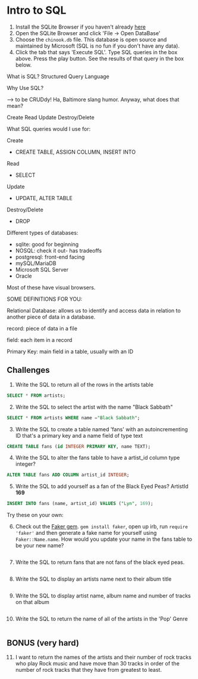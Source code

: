 # Intro to SQL

1. Install the SQLite Browser if you haven't already [here](http://sqlitebrowser.org/)
2. Open the SQLite Browser and click 'File -> Open DataBase'
3. Choose the `chinook.db` file. This database is open source and maintained by Microsoft (SQL is no fun if you don't have any data).
4. Click the tab that says 'Execute SQL'. Type SQL queries in the box above. Press the play button. See the results of that query in the box below.

What is SQL? 
Structured Query Language 


Why Use SQL? 

--> to be CRUDdy! Ha, Baltimore slang humor. Anyway, what does that mean?

Create 
Read 
Update
Destroy/Delete



What SQL queries would I use for: 

Create 
- CREATE TABLE, ASSIGN COLUMN, INSERT INTO

Read 
- SELECT

Update
- UPDATE, ALTER TABLE

Destroy/Delete
- DROP


Different types of databases: 

- sqlite: good for beginning
- NOSQL: check it out- has tradeoffs
- postgresql: front-end facing
- mySQL/MariaDB
- Microsoft SQL Server 
- Oracle


Most of these have visual browsers. 


SOME DEFINITIONS FOR YOU: 

Relational Database: allows us to identify and access data in relation to another piece of data in a database. 

record: piece of data in a file 

field: each item in a record

Primary Key: main field in a table, usually with an ID




## Challenges

1. Write the SQL to return all of the rows in the artists table

```sql
SELECT * FROM artists;
```

2. Write the SQL to select the artist with the name "Black Sabbath"

```sql
SELECT * FROM artists WHERE name ="Black Sabbath"; 
```

3. Write the SQL to create a table named 'fans' with an autoincrementing ID that's a primary key and a name field of type text

```sql
CREATE TABLE fans (id INTEGER PRIMARY KEY, name TEXT);
```

4. Write the SQL to alter the fans table to have a artist_id column type integer?

```sql
ALTER TABLE fans ADD COLUMN artist_id INTEGER; 
```

5. Write the SQL to add yourself as a fan of the Black Eyed Peas? ArtistId **169**

```sql
INSERT INTO fans (name, artist_id) VALUES ("Lyn", 169); 
```


Try these on your own: 


6. Check out the [Faker gem](https://github.com/stympy/faker). `gem install faker`, open up irb, run `require 'faker'` and then generate a fake name for yourself using `Faker::Name.name`. How would you update your name in the fans table to be your new name?

```sql

```



7. Write the SQL to return fans that are not fans of the black eyed peas.

```sql

```

8. Write the SQL to display an artists name next to their album title

```sql

```

9. Write the SQL to display artist name, album name and number of tracks on that album

```sql

```

10.  Write the SQL to return the name of all of the artists in the 'Pop' Genre

```sql


```

## BONUS (very hard)

11. I want to return the names of the artists and their number of rock tracks who play Rock music and have move than 30 tracks in order of the number of rock tracks that they have from greatest to least.

```sql

```

